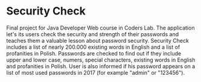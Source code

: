 # Security Check
Final project for Java Developer Web course in Coders Lab.
The application let's its users check the security and strength of their passwords
and teaches them a valuable lesson about password security. 
Security Check includes a list of nearly 200.000 existing words in English and a list of profanities in Polish.
Passwords are checked to find out if they include upper and lower case, numers, special characters, existing words in English and profanities in Polish.
User is also informed if his password appears on a list of most used passwords in 2017 (for example "admin" or "123456").
